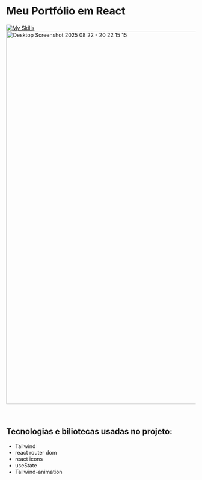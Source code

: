 # Meu Portfólio em React
[![My Skills](https://skillicons.dev/icons?i=react,vite,tailwind)](https://skillicons.dev)
<img width="1920" height="990" alt="Desktop Screenshot 2025 08 22 - 20 22 15 15" src="https://github.com/user-attachments/assets/4d709567-9f89-4004-84e1-698b9b64e767" />

<br/>

## Tecnologias e biliotecas usadas no projeto:
<ul>
  <li>Tailwind</li>
  <li>react router dom</li>
  <li>react icons</li>
  <li>useState</li>
  <li>Tailwind-animation</li>
</ul>
